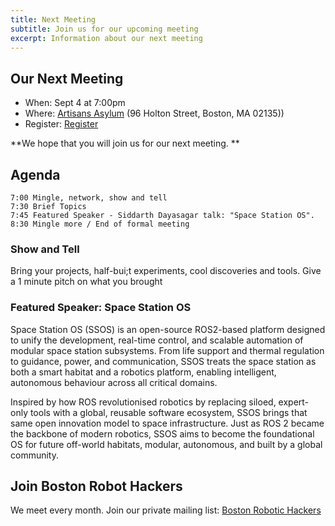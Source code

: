 ```yaml
---
title: Next Meeting
subtitle: Join us for our upcoming meeting
excerpt: Information about our next meeting
---
```

## Our Next Meeting

* When: Sept 4 at 7:00pm
* Where: [Artisans Asylum](https://www.artisansasylum.com) (96 Holton Street, Boston, MA 02135))
* Register: [Register](https://www.eventbrite.com/e/boston-robot-hackers-monthly-meeting-tickets-1557040904259?aff=oddtdtcreator)

**We hope that you will join us for our next meeting. **

## Agenda

    7:00 Mingle, network, show and tell
    7:30 Brief Topics
    7:45 Featured Speaker - Siddarth Dayasagar talk: "Space Station OS".
    8:30 Mingle more / End of formal meeting

### Show and Tell

Bring your projects, half-bui;t experiments, cool discoveries and tools. Give a 1 minute pitch on what you brought

### Featured Speaker: Space Station OS

Space Station OS (SSOS) is an open-source ROS2-based platform designed to unify the development, real-time control, and scalable automation of modular space station subsystems. From life support and thermal regulation to guidance, power, and communication, SSOS treats the space station as both a smart habitat and a robotics platform, enabling intelligent, autonomous behaviour across all critical domains.

Inspired by how ROS revolutionised robotics by replacing siloed, expert-only tools with a global, reusable software ecosystem, SSOS brings that same open innovation model to space infrastructure. Just as ROS 2 became the backbone of modern robotics, SSOS aims to become the foundational OS for future off-world habitats, modular, autonomous, and built by a global community.

## Join Boston Robot Hackers

We meet every month. Join our private mailing list: [Boston Robotic Hackers](https://docs.google.com/forms/d/e/1FAIpQLScYvvhPZmbpyqAoFFkcD_cis5RfagIL6OsL_Nk_qc4a7bsakQ/viewform)